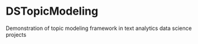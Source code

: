 # DSTopicModeling
Demonstration of topic modeling framework in text analytics data science projects 
